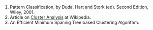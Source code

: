 1. Pattern Classification, by Duda, Hart and Stork (ed). Second Edition, Wiley, 2001.
2. Article on [Cluster Analysis](https://en.wikipedia.org/wiki/Cluster_analysis) at Wikipedia.
3. An Efficient Minimum Spannig Tree based Clustering Algorithm.

